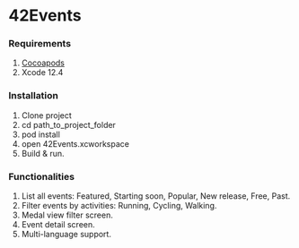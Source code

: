# 42Events

 ### Requirements ###
1. [Cocoapods](https://guides.cocoapods.org/using/getting-started.html#getting-started)
2. Xcode 12.4

### Installation ###
1. Clone project
2. cd path_to_project_folder
3. pod install
4. open 42Events.xcworkspace
5. Build & run.

### Functionalities ###
1. List all events: Featured, Starting soon, Popular, New release, Free, Past.
2. Filter events by activities: Running, Cycling, Walking.
3. Medal view filter screen.
4. Event detail screen.
5. Multi-language support.
